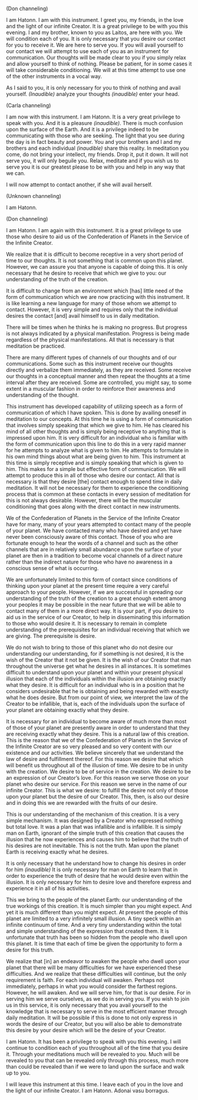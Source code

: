 <p class="channel-type">(Don channeling)</p>
<p>I am Hatonn. I am with this instrument. I greet you, my friends, in the love and the light of our infinite Creator. It is a great privilege to be with you this evening. I and my brother, known to you as Laitos, are here with you. We will condition each of you. It is only necessary that you desire our contact for you to receive it. We are here to serve you. If you will avail yourself to our contact we will attempt to use each of you as an instrument for communication. Our thoughts will be made clear to you if you simply relax and allow yourself to think of nothing. Please be patient, for in some cases it will take considerable conditioning. We will at this time attempt to use one of the other instruments in a vocal way.</p>
<p>As I said to you, it is only necessary for you to think of nothing and avail yourself. <em>(Inaudible)</em> analyze your thoughts <em>(inaudible)</em> enter your head.</p>
<p class="channel-type">(Carla channeling)</p>
<p>I am now with this instrument. I am Hatonn. It is a very great privilege to speak with you. And it is a pleasure <em>(inaudible)</em>. There is much confusion upon the surface of the Earth. And it is a privilege indeed to be communicating with those who are seeking. The light that you see during the day is in fact beauty and power. You and your brothers and I and my brothers and each individual <em>(inaudible)</em> share this reality. In meditation you come, do not bring your intellect, my friends. Drop it, put it down. It will not serve you, it will only beguile you. Relax, meditate and if you wish us to serve you it is our greatest please to be with you and help in any way that we can.</p>
<p>I will now attempt to contact another, if she will avail herself.</p>
<p class="channel-type">(Unknown channeling)</p>
<p>I am Hatonn.</p>
<p class="channel-type">(Don channeling)</p>
<p>I am Hatonn. I am again with this instrument. It is a great privilege to use those who desire to aid us of the Confederation of Planets in the Service of the Infinite Creator.</p>
<p>We realize that it is difficult to become receptive in a very short period of time to our thoughts. It is not something that is common upon this planet. However, we can assure you that anyone is capable of doing this. It is only necessary that he desire to receive that which we give to you: our understanding of the truth of the creation.</p>
<p>It is difficult to change from an environment which [has] little need of the form of communication which we are now practicing with this instrument. It is like learning a new language for many of those whom we attempt to contact. However, it is very simple and requires only that the individual desires the contact [and] avail himself to us in daily meditation.</p>
<p>There will be times when he thinks he is making no progress. But progress is not always indicated by a physical manifestation. Progress is being made regardless of the physical manifestations. All that is necessary is that meditation be practiced.</p>
<p>There are many different types of channels of our thoughts and of our communications. Some such as this instrument receive our thoughts directly and verbalize them immediately, as they are received. Some receive our thoughts in a conceptual manner and then repeat the thoughts at a time interval after they are received. Some are controlled, you might say, to some extent in a muscular fashion in order to reinforce their awareness and understanding of the thought.</p>
<p>This instrument has developed capability of utilizing speech as a form of communication of which I have spoken. This is done by availing oneself in meditation to our concepts. At this time he is using a form of communication that involves simply speaking that which we give to him. He has cleared his mind of all other thoughts and is simply being receptive to anything that is impressed upon him. It is very difficult for an individual who is familiar with the form of communication upon this line to do this in a very rapid manner for he attempts to analyze what is given to him. He attempts to formulate in his own mind things about what are being given to him. This instrument at this time is simply receptive and is simply speaking that which is given to him. This makes for a simple but effective form of communication. We will attempt to produce this in all of those who desire our contact. All that is necessary is that they desire [the] contact enough to spend time in daily meditation. It will not be necessary for them to experience the conditioning process that is common at these contacts in every session of meditation for this is not always desirable. However, there will be the muscular conditioning that goes along with the direct contact in new instruments.</p>
<p>We of the Confederation of Planets in the Service of the Infinite Creator have for many, many of your years attempted to contact many of the people of your planet. We have contacted many who have desired and yet have never been consciously aware of this contact. Those of you who are fortunate enough to hear the words of a channel and such as the other channels that are in relatively small abundance upon the surface of your planet are then in a tradition to become vocal channels of a direct nature rather than the indirect nature for those who have no awareness in a conscious sense of what is occurring.</p>
<p>We are unfortunately limited to this form of contact since conditions of thinking upon your planet at the present time require a very careful approach to your people. However, if we are successful in spreading our understanding of the truth of the creation to a great enough extent among your peoples it may be possible in the near future that we will be able to contact many of them in a more direct way. It is your part, if you desire to aid us in the service of our Creator, to help in disseminating this information to those who would desire it. It is necessary to remain in complete understanding of the prerequisites for an individual receiving that which we are giving. The prerequisite is desire.</p>
<p>We do not wish to bring to those of this planet who do not desire our understanding our understanding, for if something is not desired, it is the wish of the Creator that it not be given. It is the wish of our Creator that man throughout the universe get what he desires in all instances. It is sometimes difficult to understand upon your planet and within your present physical illusion that each of the individuals within the illusion are obtaining exactly what they desire. It is difficult for an individual who is in a position that he considers undesirable that he is obtaining and being rewarded with exactly what he does desire. But from our point of view, we interpret the law of the Creator to be infallible, that is, each of the individuals upon the surface of your planet are obtaining exactly what they desire.</p>
<p>It is necessary for an individual to become aware of much more than most of those of your planet are presently aware in order to understand that they are receiving exactly what they desire. This is a natural law of this creation. This is the reason that we of the Confederation of Planets in the Service of the Infinite Creator are so very pleased and so very content with our existence and our activities. We believe sincerely that we understand the law of desire and fulfillment thereof. For this reason we desire that which will benefit us throughout all of the illusion of time. We desire to be in unity with the creation. We desire to be of service in the creation. We desire to be an expression of our Creator’s love. For this reason we serve those on your planet who desire our service. For this reason we serve in the name of our infinite Creator. This is what we desire: to fulfill the desire not only of those upon your planet but the desire of our Creator. This, then, is also our desire and in doing this we are rewarded with the fruits of our desire.</p>
<p>This is our understanding of the mechanism of this creation. It is a very simple mechanism. It was designed by a Creator who expressed nothing but total love. It was a plan that was infallible and is infallible. It is simply man on Earth, ignorant of the simple truth of this creation that causes the illusion that he now experiences and causes him to believe that the truth of his desires are not inevitable. This is not the truth. Man upon the planet Earth is receiving exactly what he desires.</p>
<p>It is only necessary that he understand how to change his desires in order for him <em>(inaudible)</em> It is only necessary for man on Earth to learn that in order to experience the truth of desire that he would desire even within the illusion. It is only necessary for him to desire love and therefore express and experience it in all of his activities.</p>
<p>This we bring to the people of the planet Earth: our understanding of the true workings of this creation. It is much simpler than you might expect. And yet it is much different than you might expect. At present the people of this planet are limited to a very infinitely small illusion. A tiny speck within an infinite continuum of time. And a very tiny understanding within the total and simple understanding of the expression that created them. It is unfortunate that truth has been so hidden from the people who dwell upon this planet. It is time that each of time be given the opportunity to form a desire for this truth.</p>
<p>We realize that [in] an endeavor to awaken the people who dwell upon your planet that there will be many difficulties for we have experienced these difficulties. And we realize that these difficulties will continue, but the only requirement is faith. For each individual will awaken. Perhaps not immediately, perhaps in what you would consider the farthest regions. However, he will awaken. And we will serve him, for that is our desire. For in serving him we serve ourselves, as we do in serving you. If you wish to join us in this service, it is only necessary that you avail yourself to the knowledge that is necessary to serve in the most efficient manner through daily meditation. It will be possible if this is done to not only express in words the desire of our Creator, but you will also be able to demonstrate this desire by your desire which will be the desire of your Creator.</p>
<p>I am Hatonn. It has been a privilege to speak with you this evening. I will continue to condition each of you throughout all of the time that you desire it. Through your meditations much will be revealed to you. Much will be revealed to you that can be revealed only through this process, much more than could be revealed than if we were to land upon the surface and walk up to you.</p>
<p>I will leave this instrument at this time. I leave each of you in the love and the light of our infinite Creator. I am Hatonn. Adonai vasu borragus.</p>